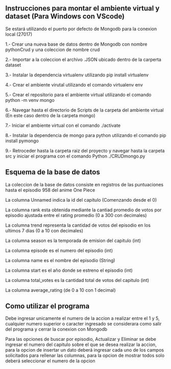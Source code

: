 ## Instrucciones para montar el ambiente virtual y dataset (Para Windows con VScode)
Se estará utilizando el puerto por defecto de Mongodb para la conexion local (27017)

1.- Crear una nueva base de datos dentro de Mongodb con nombre pythonCrud y una coleccion de nombre crud

2.- Importar a la coleccion el archivo .JSON ubicado dentro de la carperta dataset

3.- Instalar la dependencia virtualenv utilizando pip install virtualenv

4.- Crear el ambiente virutal utilizando el comando virtualenv env

5.- Crear el repositorio para el ambiente virtual utilizando el comando python -m venv mongo

6.- Navegar hasta el directorio de Scripts de la carpeta del ambiente virtual (En este caso dentro de la carpeta mongo)

7.- Iniciar el ambiente virtual con el comando ./activate 

8.- Instalar la dependencia de mongo para python utilizando el comando pip install pymongo

9.- Retroceder hasta la carpeta raiz del proyecto y navegar hasta la carpeta src y iniciar el programa con el comando Python ./CRUDmongo.py

## Esquema de la base de datos

La coleccion de la base de datos consiste en registros de las puntuaciones hasta el episodio 958 del anime One Piece

La columna Unnamed indica la id del capitulo (Comenzando desde el 0)

La columna rank esta obtenida mediante la cantiad promedio de votos por episodio ajustada entre el rating promedio (0 a 300 con decimales)

La columna trend representa la cantidad de votos del episodio en los ultimos 7 dias (0 a 10 con decimales)

La columna season es la temporada de emision del capitulo (int)

La columna episode es el numero del episodio (int)

La columna name es el nombre del episodio (String)

La columna start es el año donde se estreno el episodio (int)

La columna total_votes es la cantidad total de votos del capitulo (int)

La columna average_rating (de 0 a 10 con 1 decimal)

## Como utilizar el programa

Debe ingresar unicamente el numero de la accion a realizar entre el 1 y 5, cualquier numero superior o caracter ingresado se considerara como salir del programa y cerrar la conexion con Mongodb

Para las opciones de buscar por episodio, Actualizar y Eliminar se debe ingresar el numero del capitulo sobre el que se desea realizar la accion, para la opcion de insertar un dato deberá ingresar cada uno de los campos solicitados para rellenar las columnas, para la opcion de mostrar todos solo deberá seleccionar el numero de la opcion
